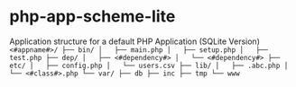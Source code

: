 # php-app-scheme-lite
Application structure for a default PHP Application (SQLite Version)
`
<#appname#>/
├── bin/
│   ├── main.php
│   ├── setup.php
│   ├── test.php
├── dep/
│   ├── <#dependency#>
│   └── <#dependency#>
├── etc/
│   ├── config.php
│   └── users.csv
├── lib/
│   ├── .abc.php
│   └── <#class#>.php
└── var/
    ├── db
    ├── inc
    ├── tmp
    └── www
`
